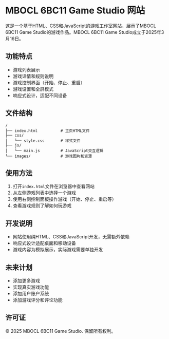 # MBOCL 6BC11 Game Studio 网站

这是一个基于HTML、CSS和JavaScript的游戏工作室网站，展示了MBOCL 6BC11 Game Studio的游戏作品。MBOCL 6BC11 Game Studio成立于2025年3月16日。

## 功能特点

- 游戏列表展示
- 游戏详情和规则说明
- 游戏控制界面（开始、停止、重启）
- 游戏设置和全屏模式
- 响应式设计，适配不同设备

## 文件结构

```
/
├── index.html          # 主页HTML文件
├── css/
│   └── style.css       # 样式文件
├── js/
│   └── main.js         # JavaScript交互逻辑
└── images/             # 游戏图片和资源
```

## 使用方法

1. 打开`index.html`文件在浏览器中查看网站
2. 从左侧游戏列表中选择一个游戏
3. 使用右侧控制面板操作游戏（开始、停止、重启等）
4. 查看游戏规则了解如何玩游戏

## 开发说明

- 网站使用纯HTML、CSS和JavaScript开发，无需额外依赖
- 响应式设计适配桌面和移动设备
- 游戏内容为模拟展示，实际游戏需要单独开发

## 未来计划

- 添加更多游戏
- 实现真实游戏功能
- 添加用户账户系统
- 添加游戏评分和评论功能

## 许可证

© 2025 MBOCL 6BC11 Game Studio. 保留所有权利。 